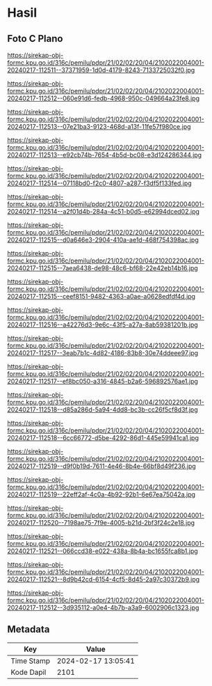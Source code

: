 # Hasil

## Foto C Plano

https://sirekap-obj-formc.kpu.go.id/316c/pemilu/pdpr/21/02/02/20/04/2102022004001-20240217-112511--37371959-1d0d-4179-8243-7133725032f0.jpg

https://sirekap-obj-formc.kpu.go.id/316c/pemilu/pdpr/21/02/02/20/04/2102022004001-20240217-112512--060e91d6-fedb-4968-950c-049664a23fe8.jpg

https://sirekap-obj-formc.kpu.go.id/316c/pemilu/pdpr/21/02/02/20/04/2102022004001-20240217-112513--07e21ba3-9123-468d-a13f-11fe57f980ce.jpg

https://sirekap-obj-formc.kpu.go.id/316c/pemilu/pdpr/21/02/02/20/04/2102022004001-20240217-112513--e92cb74b-7654-4b5d-bc08-e3d124286344.jpg

https://sirekap-obj-formc.kpu.go.id/316c/pemilu/pdpr/21/02/02/20/04/2102022004001-20240217-112514--07118bd0-f2c0-4807-a287-f3df5f133fed.jpg

https://sirekap-obj-formc.kpu.go.id/316c/pemilu/pdpr/21/02/02/20/04/2102022004001-20240217-112514--a2f01d4b-284a-4c51-b0d5-e62994dced02.jpg

https://sirekap-obj-formc.kpu.go.id/316c/pemilu/pdpr/21/02/02/20/04/2102022004001-20240217-112515--d0a646e3-2904-410a-ae1d-468f754398ac.jpg

https://sirekap-obj-formc.kpu.go.id/316c/pemilu/pdpr/21/02/02/20/04/2102022004001-20240217-112515--7aea6438-de98-48c6-bf68-22e42eb14b16.jpg

https://sirekap-obj-formc.kpu.go.id/316c/pemilu/pdpr/21/02/02/20/04/2102022004001-20240217-112515--ceef8151-9482-4363-a0ae-a0628edfdf4d.jpg

https://sirekap-obj-formc.kpu.go.id/316c/pemilu/pdpr/21/02/02/20/04/2102022004001-20240217-112516--a42276d3-9e6c-43f5-a27a-8ab59381201b.jpg

https://sirekap-obj-formc.kpu.go.id/316c/pemilu/pdpr/21/02/02/20/04/2102022004001-20240217-112517--3eab7b1c-4d82-4186-83b8-30e74ddeee97.jpg

https://sirekap-obj-formc.kpu.go.id/316c/pemilu/pdpr/21/02/02/20/04/2102022004001-20240217-112517--ef8bc050-a316-4845-b2a6-596892576ae1.jpg

https://sirekap-obj-formc.kpu.go.id/316c/pemilu/pdpr/21/02/02/20/04/2102022004001-20240217-112518--d85a286d-5a94-4dd8-bc3b-cc26f5cf8d3f.jpg

https://sirekap-obj-formc.kpu.go.id/316c/pemilu/pdpr/21/02/02/20/04/2102022004001-20240217-112518--6cc66772-d5be-4292-86d1-445e59941ca1.jpg

https://sirekap-obj-formc.kpu.go.id/316c/pemilu/pdpr/21/02/02/20/04/2102022004001-20240217-112519--d9f0b19d-7611-4e46-8b4e-66bf8d49f236.jpg

https://sirekap-obj-formc.kpu.go.id/316c/pemilu/pdpr/21/02/02/20/04/2102022004001-20240217-112519--22eff2af-4c0a-4b92-92b1-6e67ea75042a.jpg

https://sirekap-obj-formc.kpu.go.id/316c/pemilu/pdpr/21/02/02/20/04/2102022004001-20240217-112520--7198ae75-7f9e-4005-b21d-2bf3f24c2e18.jpg

https://sirekap-obj-formc.kpu.go.id/316c/pemilu/pdpr/21/02/02/20/04/2102022004001-20240217-112521--066ccd38-e022-438a-8b4a-bc1655fca8b1.jpg

https://sirekap-obj-formc.kpu.go.id/316c/pemilu/pdpr/21/02/02/20/04/2102022004001-20240217-112521--8d9b42cd-6154-4cf5-8d45-2a97c30372b9.jpg

https://sirekap-obj-formc.kpu.go.id/316c/pemilu/pdpr/21/02/02/20/04/2102022004001-20240217-112512--3d935112-a0e4-4b7b-a3a9-6002906c1323.jpg


## Metadata

| Key        | Value               |
| ---------- | ------------------- |
| Time Stamp | 2024-02-17 13:05:41 |
| Kode Dapil | 2101                |



